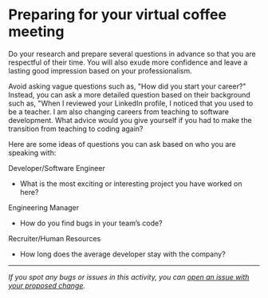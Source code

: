 # Preparing for your virtual coffee meeting

Do your research and prepare several questions in advance so that you are respectful of their time. You will also exude more confidence and leave a lasting good impression based on your professionalism. 

Avoid asking vague questions such as, "How did you start your career?" Instead, you can ask a more detailed question based on their background such as, "When I reviewed your LinkedIn profile, I noticed that you used to be a teacher. I am also changing careers from teaching to software development. What advice would you give yourself if you had to make the transition from teaching to coding again?

Here are some ideas of questions you can ask based on who you are speaking with:

Developer/Software Engineer

- What is the most exciting or interesting project you have worked on here?

Engineering Manager

- How do you find bugs in your team’s code?

Recruiter/Human Resources

- How long does the average developer stay with the company?


------

_If you spot any bugs or issues in this activity, you can [open an issue with your proposed change](https://github.com/microverseinc/curriculum-transversal-skills/blob/main/git-github/articles/open_issue.md)._

